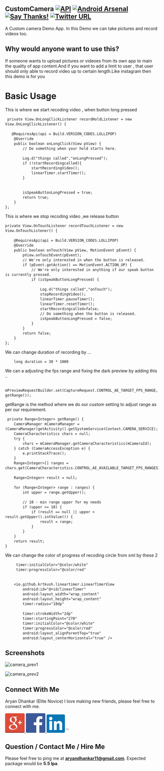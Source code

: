 ## CustomCamera [![API](https://img.shields.io/badge/API-15%2B-red.svg)](https://android-arsenal.com/api?level=15) [![Android Arsenal]( https://img.shields.io/badge/Android%20Arsenal-CustomCamera-green.svg?style=flat )]( https://android-arsenal.com/details/1/7064 ) [![Say Thanks!](https://img.shields.io/badge/Say%20Thanks-!-1EAEDB.svg)](https://saythanks.io/to/GitEliteNovice) [![Twitter URL](https://img.shields.io/twitter/url/https/twitter.com/fold_left.svg?style=social&label=Follow%20%40elite_novice)](https://twitter.com/elite_novice)


A Custom camera Demo App. In this Demo we can take pictures and record videos too.


## Why would anyone want to use this?
If someone wants to upload pictures or videoes from its own app to main the quality of app content.And if you want to add a limit to user , that user should only able to record video up to certain length.Like instagram then this demo is for you

# Basic Usage

This is where we start recoding video , when button long pressed
  
     private View.OnLongClickListener recordHoldListener = new View.OnLongClickListener() {

       @RequiresApi(api = Build.VERSION_CODES.LOLLIPOP)
        @Override
        public boolean onLongClick(View pView) {
            // Do something when your hold starts here.

            Log.d("things called","onLongPressed");
            if (!startRecordingcalled){
                startRecordingVideo();
                linearTimer.startTimer();
            }


            isSpeakButtonLongPressed = true;
            return true;
        }
    };
    
This is where we stop recoding video ,we release button 
    
    private View.OnTouchListener recordTouchListener = new View.OnTouchListener() {

        @RequiresApi(api = Build.VERSION_CODES.LOLLIPOP)
        @Override
        public boolean onTouch(View pView, MotionEvent pEvent) {
            pView.onTouchEvent(pEvent);
            // We're only interested in when the button is released.
            if (pEvent.getAction() == MotionEvent.ACTION_UP) {
                // We're only interested in anything if our speak button is currently pressed.
                if (isSpeakButtonLongPressed) {

                    Log.d("things called","onTouch");
                    stopRecordingVideo();
                    linearTimer.pauseTimer();
                    linearTimer.resetTimer();
                    startRecordingcalled=false;
                    // Do something when the button is released.
                    isSpeakButtonLongPressed = false;
                }
            }
            return false;
        }
    };
    
 We can change duration of recording by ...
        
        long duration = 30 * 1000
        
 We can a adjusting the fps range and fixing the dark preview by adding this ..
     
     mPreviewRequestBuilder.set(CaptureRequest.CONTROL_AE_TARGET_FPS_RANGE, getRange());
     
 getRange is the method where we do our custom setting to adjust range as per our requirement.
 
     private Range<Integer> getRange() {
        CameraManager mCameraManager = (CameraManager)getActivity().getSystemService(Context.CAMERA_SERVICE);
        CameraCharacteristics chars = null;
        try {
            chars = mCameraManager.getCameraCharacteristics(mCameraId);
        } catch (CameraAccessException e) {
            e.printStackTrace();
        }
        Range<Integer>[] ranges = chars.get(CameraCharacteristics.CONTROL_AE_AVAILABLE_TARGET_FPS_RANGES);

        Range<Integer> result = null;

        for (Range<Integer> range : ranges) {
            int upper = range.getUpper();

            // 10 - min range upper for my needs
            if (upper >= 10) {
                if (result == null || upper < result.getUpper().intValue()) {
                    result = range;
                }
            }
        }
        return result;
    }

 We can change the color of progress of recoding circle from xml by these 2 
            
         timer:initialColor="@color/white"
         timer:progressColor="@color/red"
            

        <io.github.krtkush.lineartimer.LinearTimerView
            android:id="@+id/linearTimer"
            android:layout_width="wrap_content"
            android:layout_height="wrap_content"
            timer:radius="18dp"

            timer:strokeWidth="2dp"
            timer:startingPoint="270"
            timer:initialColor="@color/white"
            timer:progressColor="@color/red"
            android:layout_alignParentTop="true"
            android:layout_centerHorizontal="true" />
            
## Screenshots
![camera_prev1](https://user-images.githubusercontent.com/15318984/43355909-b9f91cee-9283-11e8-9f86-a245b22d3df5.png)

![camera_prev2](https://user-images.githubusercontent.com/15318984/43355910-ba34d8b0-9283-11e8-987a-8e457c8878dd.png)


Connect With Me
-----------

Aryan Dhankar (Elite Novice)
I love making new friends, please feel free to connect with me.

<a href="https://plus.google.com/u/0/+AryanDhankar">
  <img alt="Connect me on Google+" src="/art/gplus.png" />
</a>
<a href="https://www.facebook.com/aryan.dhankar.3">
  <img alt="Connect me on Facebook" src="/art/fb.png" width="64" height="64" />
</a>
<a href="https://www.linkedin.com/in/aryan-dhankar-961b50117/">
  <img alt="Connect me on LinkedIn" src="/art/linkedin.png" />
</a>


Question / Contact Me / Hire Me
---------------------
Please feel free to ping me at **aryandhankar11@gmail.com**. Expected package would be **5.5 lpa**.
